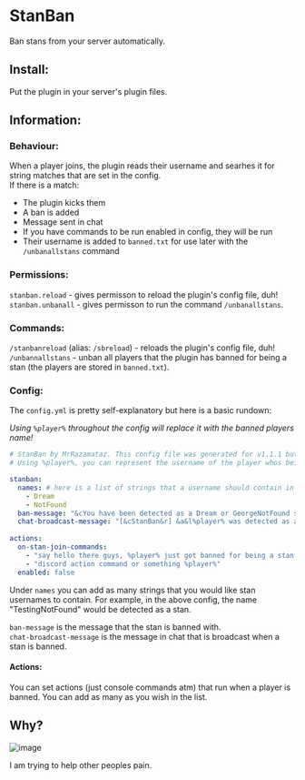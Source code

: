 # StanBan
Ban stans from your server automatically.

## Install:

Put the plugin in your server's plugin files.  

## Information:

### Behaviour:
When a player joins, the plugin reads their username and searhes it for string matches that are set in the config.  
If there is a match:
  * The plugin kicks them
  * A ban is added
  * Message sent in chat
  * If you have commands to be run enabled in config, they will be run
  * Their username is added to `banned.txt` for use later with the `/unbanallstans` command
 

### Permissions:
`stanban.reload` - gives permisson to reload the plugin's config file, duh!
`stanban.unbanall` - gives permisson to run the command `/unbanallstans`.

### Commands:
`/stanbanreload` (alias: `/sbreload`) - reloads the plugin's config file, duh!
`/unbannallstans` - unban all players that the plugin has banned for being a stan (the players are stored in `banned.txt`).

### Config:
The `config.yml` is pretty self-explanatory but here is a basic rundown:

*Using `%player%` throughout the config will replace it with the banned players name!*  
```yml
# StanBan by MrRazamataz. This config file was generated for v1.1.1 but should work on older/newer versions.
# Using %player%, you can represent the username of the player whos being banned.

stanban: 
  names: # here is a list of strings that a username should contain in order to be detected as a stan
    - Dream
    - NotFound
  ban-message: "&cYou have been detected as a Dream or GeorgeNotFound stan!"
  chat-broadcast-message: "[&cStanBan&r] &a&l%player% was detected as a stan and was banned from the server!"
  
actions:
  on-stan-join-commands:
    - "say hello there guys, %player% just got banned for being a stan!"
    - "discord action command or something %player%"
  enabled: false


```

Under `names` you can add as many strings that you would like stan usernames to contain. 
For example, in the above config, the name "TestingNotFound" would be detected as a stan.

`ban-message` is the message that the stan is banned with.  
`chat-broadcast-message` is the message in chat that is broadcast when a stan is banned.

#### Actions:
You can set actions (just console commands atm) that run when a player is banned. You can add as many as you wish in the list.

## Why?

![image](https://media.discordapp.net/attachments/764929646063386624/927464328918097930/BurnInHell.png?width=1202&height=676)


I am trying to help other peoples pain.
